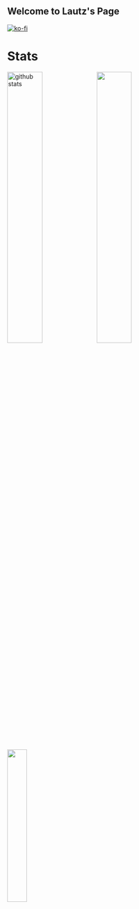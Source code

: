 ## Welcome to Lautz's Page

[![ko-fi](https://ko-fi.com/img/githubbutton_sm.svg)](https://ko-fi.com/R6R1BM9Q3)

# Stats

<a><img src="https://github-readme-stats.vercel.app/api?username=Lautz97&show_icons=true&theme=gotham" alt="github stats" width="40%" /></a>
<a><img src="https://github-readme-streak-stats.herokuapp.com/?user=Lautz97&theme=dark" width="40%"/></a>
<a><img src="https://github-readme-stats.vercel.app/api/top-langs/?username=Lautz97&langs_count=20&hide=makefile,hlsl,shaderlab,batchfile&layout=compact" width="30%"/></a>
